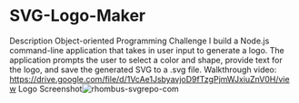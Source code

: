 # SVG-Logo-Maker
Description
Object-oriented Programming Challenge
I build a Node.js command-line application that takes in user input to generate a logo. The application prompts the user to select a color and shape, provide text for the logo, and save the generated SVG to a .svg file.
 Walkthrough video: https://drive.google.com/file/d/1VcAe1JsbyavjoD9fTzgPjmWJxiuZnV0H/view
Logo Screenshot![rhombus-svgrepo-com](https://user-images.githubusercontent.com/124013032/235352417-5f7b1e92-1a5c-4cb5-b044-3cc3403f2450.svg)
